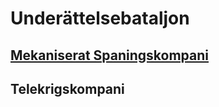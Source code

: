 # Underättelsebataljon

## [Mekaniserat Spaningskompani](/Kompanier/mekbrigspankomp.md)

## Telekrigskompani
